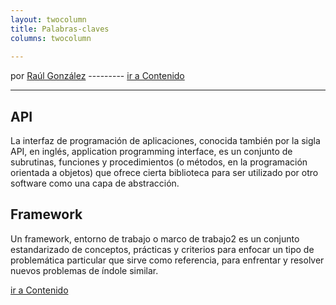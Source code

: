 ```yaml
---
layout: twocolumn
title: Palabras-claves
columns: twocolumn
 
---
```


por [Raúl González](https://twitter.com/soyraulgonzalez)  ---------   [ir a Contenido](/contenido.html)

---
## API
La interfaz de programación de aplicaciones, conocida también por la sigla API, en inglés, application programming interface, es un conjunto de subrutinas, funciones y procedimientos (o métodos, en la programación orientada a objetos) que ofrece cierta biblioteca para ser utilizado por otro software como una capa de abstracción.

## Framework
Un framework, entorno de trabajo​ o marco de trabajo2 es un conjunto estandarizado de conceptos, prácticas y criterios para enfocar un tipo de problemática particular que sirve como referencia, para enfrentar y resolver nuevos problemas de índole similar.

[ir a Contenido](/contenido.html)
